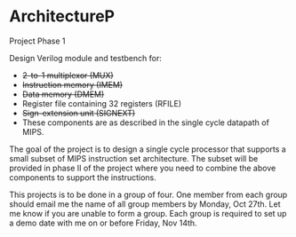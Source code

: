 ArchitectureP
=============

Project Phase 1

Design Verilog module and testbench for:

* ~~2-to-1 multiplexor (MUX)~~
* ~~Instruction memory (IMEM)~~
* ~~Data memory (DMEM)~~
* Register file containing 32 registers (RFILE)
* ~~Sign-extension unit (SIGNEXT)~~
* These components are as described in the single cycle datapath of MIPS.

The goal of the project is to design a single cycle processor that supports a small subset of MIPS instruction set architecture. The subset will be provided in phase II of the project where you need to combine the above components to support the instructions.

This projects is to be done in a group of four. One member from each group should email me the name of all group members by Monday, Oct 27th. Let me know if you are unable to form a group. Each group is required to set up a demo date with me on or before Friday, Nov 14th.
